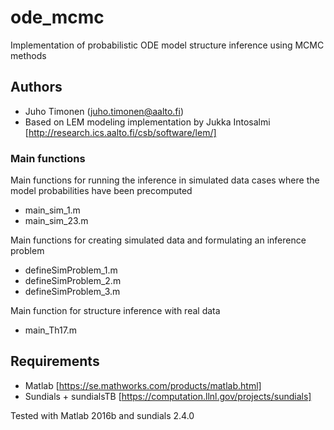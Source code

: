 # ode_mcmc

Implementation of probabilistic ODE model structure inference using MCMC methods

## Authors

* Juho Timonen (juho.timonen@aalto.fi)
* Based on LEM modeling implementation by Jukka Intosalmi [http://research.ics.aalto.fi/csb/software/lem/]

### Main functions

Main functions for running the inference in simulated data cases where the model probabilities have been precomputed
* main_sim_1.m
* main_sim_23.m

Main functions for creating simulated data and formulating an inference problem
* defineSimProblem_1.m
* defineSimProblem_2.m
* defineSimProblem_3.m

Main function for structure inference with real data
* main_Th17.m

## Requirements

* Matlab [https://se.mathworks.com/products/matlab.html]
* Sundials + sundialsTB [https://computation.llnl.gov/projects/sundials]

Tested with Matlab 2016b and sundials 2.4.0 
